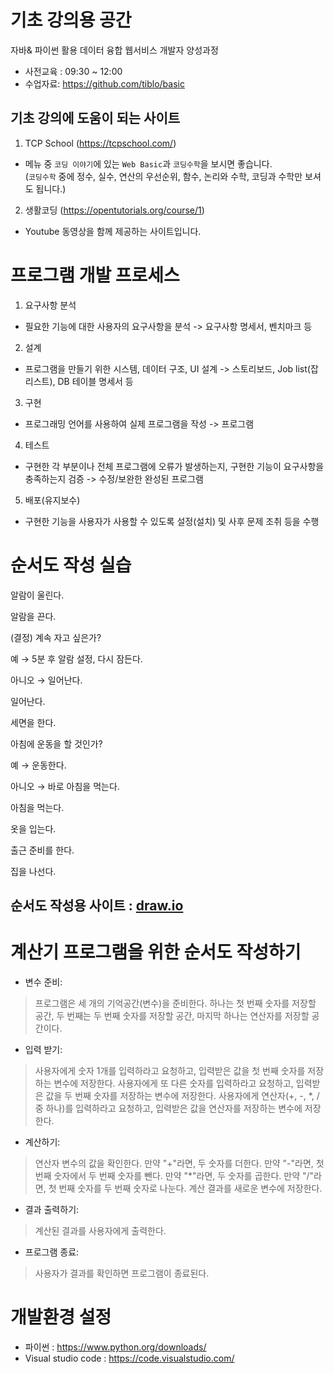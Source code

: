 # 기초 강의용 공간

자바& 파이썬 활용 데이터 융합 웹서비스 개발자 양성과정
- 사전교육 : 09:30 ~ 12:00
- 수업자료: https://github.com/tiblo/basic

## 기초 강의에 도움이 되는 사이트
1. TCP School (https://tcpschool.com/)
- 메뉴 중 ```코딩 이야기```에 있는 ```Web Basic```과 ```코딩수학```을 보시면 좋습니다.<br>
(```코딩수학``` 중에 정수, 실수, 연산의 우선순위, 함수, 논리와 수학, 코딩과 수학만 보셔도 됩니다.)

2. 생활코딩 (https://opentutorials.org/course/1)
- Youtube 동영상을 함께 제공하는 사이트입니다.

# 프로그램 개발 프로세스
1. 요구사항 분석
- 필요한 기능에 대한 사용자의 요구사항을 분석 -> 요구사항 명세서, 벤치마크 등

2. 설계
- 프로그램을 만들기 위한 시스템, 데이터 구조, UI 설계 -> 스토리보드, Job list(잡 리스트), DB 테이블 명세서 등

3. 구현
- 프로그래밍 언어를 사용하여 실제 프로그램을 작성 -> 프로그램

4. 테스트
- 구현한 각 부분이나 전체 프로그램에 오류가 발생하는지, 구현한 기능이 요구사항을 충족하는지 검증 -> 수정/보완한 완성된 프로그램

5. 배포(유지보수)
- 구현한 기능을 사용자가 사용할 수 있도록 설정(설치) 및 사후 문제 조취 등을 수행


# 순서도 작성 실습
알람이 울린다.

알람을 끈다.

(결정) 계속 자고 싶은가?

예 → 5분 후 알람 설정, 다시 잠든다.

아니오 → 일어난다.

일어난다.

세면을 한다.

아침에 운동을 할 것인가?

예 → 운동한다.

아니오 → 바로 아침을 먹는다.

아침을 먹는다.

옷을 입는다.

출근 준비를 한다.

집을 나선다.

## 순서도 작성용 사이트 : [draw.io](https://app.diagrams.net/)

# 계산기 프로그램을 위한 순서도 작성하기
- 변수 준비:
> 프로그램은 세 개의 기억공간(변수)을 준비한다. 하나는 첫 번째 숫자를 저장할 공간, 두 번째는 두 번째 숫자를 저장할 공간, 마지막 하나는 연산자를 저장할 공간이다.

- 입력 받기:
> 사용자에게 숫자 1개를 입력하라고 요청하고, 입력받은 값을 첫 번째 숫자를 저장하는 변수에 저장한다.
> 사용자에게 또 다른 숫자를 입력하라고 요청하고, 입력받은 값을 두 번째 숫자를 저장하는 변수에 저장한다.
> 사용자에게 연산자(+, -, *, / 중 하나)를 입력하라고 요청하고, 입력받은 값을 연산자를 저장하는 변수에 저장한다.

- 계산하기:
> 연산자 변수의 값을 확인한다.
> 만약 "+"라면, 두 숫자를 더한다.
> 만약 "-"라면, 첫 번째 숫자에서 두 번째 숫자를 뺀다.
> 만약 "*"라면, 두 숫자를 곱한다.
> 만약 "/"라면, 첫 번째 숫자를 두 번째 숫자로 나눈다.
> 계산 결과를 새로운 변수에 저장한다.

- 결과 출력하기:
> 계산된 결과를 사용자에게 출력한다.

- 프로그램 종료:
> 사용자가 결과를 확인하면 프로그램이 종료된다.


# 개발환경 설정
- 파이썬 : https://www.python.org/downloads/
- Visual studio code : https://code.visualstudio.com/
